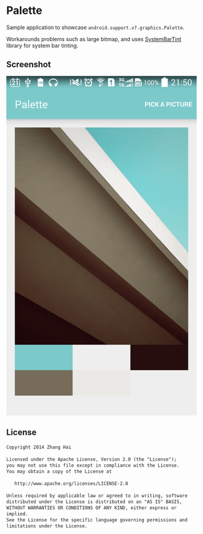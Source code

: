 # Palette

Sample application to showcase `android.support.v7.graphics.Palette`.

Workarounds problems such as large bitmap, and uses [SystemBarTint](https://github.com/jgilfelt/SystemBarTint) library for system bar tinting.

## Screenshot

![Screenshot 1](/screenshots/1.png?raw=true)

## License

    Copyright 2014 Zhang Hai

    Licensed under the Apache License, Version 2.0 (the "License");
    you may not use this file except in compliance with the License.
    You may obtain a copy of the License at

       http://www.apache.org/licenses/LICENSE-2.0

    Unless required by applicable law or agreed to in writing, software
    distributed under the License is distributed on an "AS IS" BASIS,
    WITHOUT WARRANTIES OR CONDITIONS OF ANY KIND, either express or implied.
    See the License for the specific language governing permissions and
    limitations under the License.
